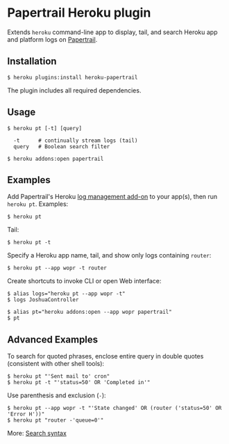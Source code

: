 # Papertrail Heroku plugin

Extends `heroku` command-line app to display, tail, and search Heroku app and 
platform logs on [Papertrail](https://papertrailapp.com/).


## Installation

    $ heroku plugins:install heroku-papertrail

The plugin includes all required dependencies.


## Usage

    $ heroku pt [-t] [query]

      -t      # continually stream logs (tail)
      query   # Boolean search filter

    $ heroku addons:open papertrail

## Examples

Add Papertrail's Heroku [log management add-on](https://addons.heroku.com/papertrail) to your
app(s), then run `heroku pt`. Examples:

    $ heroku pt

Tail:

    $ heroku pt -t

Specify a Heroku app name, tail, and show only logs containing `router`:

    $ heroku pt --app wopr -t router

Create shortcuts to invoke CLI or open Web interface:

    $ alias logs="heroku pt --app wopr -t"
    $ logs JoshuaController

    $ alias pt="heroku addons:open --app wopr papertrail"
    $ pt


## Advanced Examples

To search for quoted phrases, enclose entire query in double quotes 
(consistent with other shell tools):

    $ heroku pt "'Sent mail to' cron"
    $ heroku pt -t "'status=50' OR 'Completed in'"

Use parenthesis and exclusion (`-`):

    $ heroku pt --app wopr -t "'State changed' OR (router ('status=50' OR 'Error H'))"
    $ heroku pt "router -'queue=0'"

More: [Search syntax](http://help.papertrailapp.com/kb/how-it-works/search-syntax)
